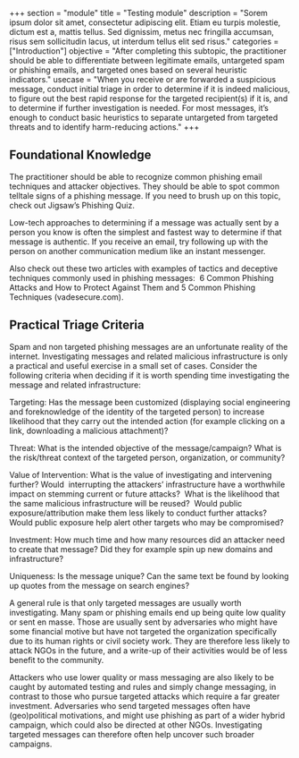 +++
section = "module"
title = "Testing module"
description = "Sorem ipsum dolor sit amet, consectetur adipiscing elit. Etiam eu turpis molestie, dictum est a, mattis tellus. Sed dignissim, metus nec fringilla accumsan, risus sem sollicitudin lacus, ut interdum tellus elit sed risus."
categories = ["Introduction"]
objective = "After completing this subtopic, the practitioner should be able to differentiate between legitimate emails, untargeted spam or phishing emails, and targeted ones based on several heuristic indicators."
usecase = "When you receive or are forwarded a suspicious message, conduct initial triage in order to determine if it is indeed malicious, to figure out the best rapid response for the targeted recipient(s) if it is, and to determine if further investigation is needed. For most messages, it’s enough to conduct basic heuristics to separate untargeted from targeted threats and to identify harm-reducing actions."
+++

## Foundational Knowledge

The practitioner should be able to recognize common phishing email techniques and attacker objectives. They should be able to spot common telltale signs of a phishing message. If you need to brush up on this topic, check out Jigsaw’s Phishing Quiz.

Low-tech approaches to determining if a message was actually sent by a person you know is often the simplest and fastest way to determine if that message is authentic. If you receive an email, try following up with the person on another communication medium like an instant messenger.

Also check out these two articles with examples of tactics and deceptive techniques commonly used in phishing messages:  6 Common Phishing Attacks and How to Protect Against Them and 5 Common Phishing Techniques (vadesecure.com).

## Practical Triage Criteria

Spam and non targeted phishing messages are an unfortunate reality of the internet. Investigating messages and related malicious infrastructure is only a practical and useful exercise in a small set of cases. Consider the following criteria when deciding if it is worth spending time investigating the message and related infrastructure:

Targeting: Has the message been customized (displaying social engineering and foreknowledge of the identity of the targeted person) to increase likelihood that they carry out the intended action (for example clicking on a link, downloading a malicious attachment)?

Threat: What is the intended objective of the message/campaign? What is the risk/threat context of the targeted person, organization, or community? 

Value of Intervention: What is the value of investigating and intervening further? Would  interrupting the attackers’ infrastructure have a worthwhile impact on stemming current or future attacks?  What is the likelihood that the same malicious infrastructure will be reused?  Would public exposure/attribution make them less likely to conduct further attacks? Would public exposure help alert other targets who may be compromised? 

Investment: How much time and how many resources did an attacker need to create that message? Did they for example spin up new domains and infrastructure?

Uniqueness: Is the message unique? Can the same text be found by looking up quotes from the message on search engines?

A general rule is that only targeted messages are usually worth investigating. Many spam or phishing emails end up being quite low quality or sent en masse. Those are usually sent by adversaries who might have some financial motive but have not targeted the organization specifically due to its human rights or civil society work. They are therefore less likely to attack NGOs in the future, and a write-up of their activities would be of less benefit to the community.

Attackers who use lower quality or mass messaging are also likely to be caught by automated testing and rules and simply change messaging, in contrast to those who pursue targeted attacks which require a far greater investment. Adversaries who send targeted messages often have (geo)political motivations, and might use phishing as part of a wider hybrid campaign, which could also be directed at other NGOs. Investigating targeted messages can therefore often help uncover such broader campaigns.